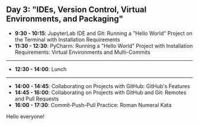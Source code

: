 
## Day 3: "IDEs, Version Control, Virtual Environments, and Packaging"

  - **9:30 - 10:15**: JupyterLab IDE and Git: Running a "Hello World" Project on the Terminal with Installation Requirements
  - **11:30 - 12:30**: PyCharm: Running a "Hello World" Project with Installation Requirements: Virtual Environments and Multi-Commits
------------
  - **12:30 - 14:00**: Lunch
-----------
  - **14:00 - 14:45**: Collaborating on Projects with GitHub: GitHub's Features
  - **14:45 - 16:00**: Collaborating on Projects with GitHub and Git: Remotes and Pull Requests
  - **16:00 - 17:30**: Commit-Push-Pull Practice: Roman Numeral Kata


Hello everyone!
